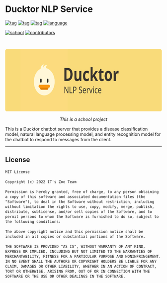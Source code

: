 <h1>Ducktor NLP Service</h3>

[![tag](https://img.shields.io/badge/-ML-8fc642)](https://github.com/TungTLT/ducktor-nlp-service/)
[![tag](https://img.shields.io/badge/-NLP-f15c54)](https://github.com/TungTLT/ducktor-nlp-service/)
[![tag](https://img.shields.io/badge/-chatbot-2196F3)](https://github.com/TungTLT/ducktor-nlp-service/)
[![language](https://img.shields.io/badge/-python-f3cb3e)](https://github.com/TungTLT/ducktor-nlp-service/)

[![school](https://img.shields.io/badge/school-UIT-3f6cb6)](https://www.uit.edu.vn/)
[![contributors](https://img.shields.io/badge/contributors-2-1d9583)](#team)

<br>

<p align="center">
 <img src="./info/banner.png" alt="Ducktor Logo" height = "200"></a>
</p>

<p align="center">
<i>This is a school project</i>
</p>

This is a Ducktor chatbot server that provides a disease classification model, natural language processing model, and entity recognition model for the chatbot to respond to messages from the client.

---

## License

```
MIT License

Copyright (c) 2022 IT's Zoo Team

Permission is hereby granted, free of charge, to any person obtaining a copy of this software and associated documentation files (the "Software"), to deal in the Software without restriction, including without limitation the rights to use, copy, modify, merge, publish, distribute, sublicense, and/or sell copies of the Software, and to permit persons to whom the Software is furnished to do so, subject to the following conditions:

The above copyright notice and this permission notice shall be included in all copies or substantial portions of the Software.

THE SOFTWARE IS PROVIDED "AS IS", WITHOUT WARRANTY OF ANY KIND, EXPRESS OR IMPLIED, INCLUDING BUT NOT LIMITED TO THE WARRANTIES OF MERCHANTABILITY, FITNESS FOR A PARTICULAR PURPOSE AND NONINFRINGEMENT. IN NO EVENT SHALL THE AUTHORS OR COPYRIGHT HOLDERS BE LIABLE FOR ANY CLAIM, DAMAGES OR OTHER LIABILITY, WHETHER IN AN ACTION OF CONTRACT, TORT OR OTHERWISE, ARISING FROM, OUT OF OR IN CONNECTION WITH THE SOFTWARE OR THE USE OR OTHER DEALINGS IN THE SOFTWARE.
```
